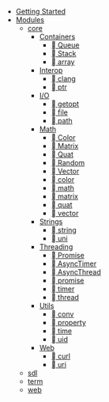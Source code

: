 - [Getting Started](/)
- [Modules](modules/modules.md)
    - [core](modules/core.md)
        - [Containers](modules/core-containers.md)
            - [󰙅 Queue](modules/core/Queue.md)
            - [󰙅 Stack](modules/core/Stack.md)
            - [ array](modules/core/module-array.md)
        - [Interop](modules/core-interop.md)
            - [ clang](modules/core/module-clang.md)
            - [ ptr  ](modules/core/module-ptr.md)
        - [I/O](modules/core-io.md)
            - [ getopt](modules/core/module-getopt.md)
            - [ file](modules/core/module-file.md)
            - [ path](modules/core/module-path.md)
        - [Math](modules/core-math.md)
            - [󰙅 Color](modules/core/Color.md)
            - [󰙅 Matrix](modules/core/Matrix.md)
            - [󰙅 Quat](modules/core/Quat.md)
            - [󰙅 Random](modules/core/Random.md)
            - [󰙅 Vector](modules/core/Vector.md)
            - [ color](modules/core/module-color.md)
            - [ math](modules/core/module-math.md)
            - [ matrix](modules/core/module-matrix.md)
            - [ quat](modules/core/module-quat.md)
            - [ vector](modules/core/module-vector.md)
        - [Strings](modules/core-strings.md)
            - [ string](modules/core/module-string.md)
            - [ uni](modules/core/module-uni.md)
        - [Threading](modules/core-threading.md)
            - [󰠱 Promise](modules/core/Promise.md)
            - [󰙅 AsyncTimer](modules/core/AsyncTimer.md)
            - [󰙅 AsyncThread](modules/core/AsyncThread.md)
            - [ promise](modules/core/module-promise.md)
            - [ timer](modules/core/module-timer.md)
            - [ thread](modules/core/module-thread.md)
        - [Utils](modules/core-utils.md)
            - [ conv](modules/core/module-conv.md)
            - [ property](modules/core/module-property.md)
            - [ time](modules/core/module-time.md)
            - [ uid](modules/core/module-uid.md)
        - [Web](modules/core-web.md)
            - [ curl](modules/core/module-curl.md)
            - [ uri](modules/core/module-uri.md)
    - [sdl](sdl.md)
    - [term](term.md)
    - [web](web.md)

<!--
  Text = "",
  Method = "󰆧",
  Function = "󰊕",
  Constructor = "",
  Field = "󰜢",
  Variable = "󰀫",
  Class = "󰠱",
  Interface = "",
  Module = "",
  Property = "󰓹",
  Unit = "󰑭",
  Value = "",
  Enum = "󱡠",
  Keyword = "󰌋",
  Snippet = "",
  Color = "󰏘",
  File = "",
  Reference = "",
  Folder = "󰉋",
  EnumMember = "",
  Constant = "󰏿",
  Struct = "󰙅",
  Event = "",
  Operator = "󰆕",
  TypeParameter = "",
-->

